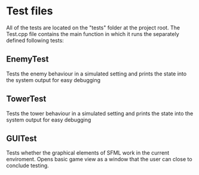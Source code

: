 # Test files

All of the tests are located on the "tests" folder at the project root. The Test.cpp file contains the main function in which it runs the separately defined following tests:

## EnemyTest

Tests the enemy behaviour in a simulated setting and prints the state into the system output for easy debugging

## TowerTest

Tests the tower behaviour in a simulated setting and prints the state into the system output for easy debugging

## GUITest

Tests whether the graphical elements of SFML work in the current enviroment. Opens basic game view as a window that the user can close to conclude testing.